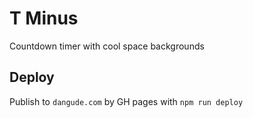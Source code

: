 # T Minus

Countdown timer with cool space backgrounds

## Deploy
Publish to `dangude.com` by GH pages with `npm run deploy`
